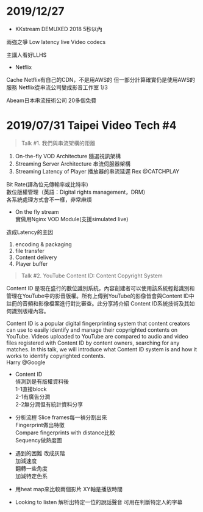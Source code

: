 # 2019/12/27
- KKstream
DEMUXED 2018
5秒以內

兩強之爭
Low latency live 
Video codecs

主講人看好LLHS



- Netflix 

Cache
Netflix有自己的CDN，不是用AWS的
但一部分計算確實仍是使用AWS的服務
Netflix從串流公司變成影音工作室
1/3



Abeam日本串流技術公司
20多個免費

# 2019/07/31 Taipei Video Tech #4

>Talk #1. 我們與串流架構的距離  

1. On-the-fly VOD Architecture 隨選視訊架構
2. Streaming Server Architecture 串流伺服器架構
3. Streaming Latency of Player 播放器的串流延遲
Rex @CATCHPLAY  
  
Bit Rate(譯為位元傳輸率或比特率)  
數位版權管理（英語：Digital rights management，DRM）  
各系統處理方式會不一樣，非常麻煩  

- On the fly stream   
實做用Nginx VOD Module(支援simulated live)  

造成Latency的主因  
1. encoding & packaging   
2. file transfer  
3. Content delivery   
4. Player buffer   
  
>Talk #2. YouTube Content ID: Content Copyright System  

Content ID 是現在盛行的數位識別系統，內容創建者可以使用該系統輕鬆識別和管理在YouTube中的影音版權。所有上傳到YouTube的影像皆會與Content ID中註冊的音頻和影像檔案進行對比審查。此分享將介紹 Content ID系統技術及其如何識別版權內容。  
  
Content ID is a popular digital fingerprinting system that content creators can use to easily identify and manage their copyrighted contents on YouTube. Videos uploaded to YouTube are compared to audio and video files registered with Content ID by content owners, searching for any matches. In this talk, we will introduce what Content ID system is and how it works to identify copyrighted contents.  
Harry @Google  
  
- Content ID   
偵測到是有版權資料後  
1-1直接block  
2-1有廣告分潤  
2-2無分潤但有統計資料分享  
  
- 分析流程
Slice frames每一禎分割出來  
Fingerprint做出特徵  
Compare fingerprints with distance比較  
Sequency做熱度圖  
  
- 遇到的困難
改成灰階  
加減速度  
翻轉一些角度  
加減特定色系  

- 用heat map來比較兩個影片
XY軸是播放時間

- Looking to listen
解析出特定一位的說話聲音
可用在判斷特定人的字幕  